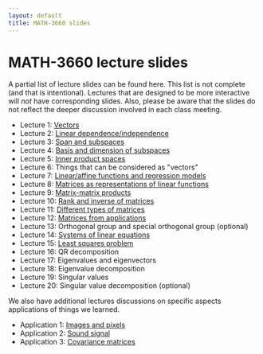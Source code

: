 ```yaml
---
layout: default
title: MATH-3660 slides
---
```


# MATH-3660 lecture slides

A partial list of lecture slides can be found here.
This list is not complete (and that is intentional).
Lectures that are designed to be more interactive
will _not_ have corresponding slides.
Also, please be aware that the slides do not reflect
the deeper discussion involved in each class meeting.

* Lecture 1:  [Vectors](vectors/)
* Lecture 2:  [Linear dependence/independence](independence/)
* Lecture 3:  [Span and subspaces](subspace/)
* Lecture 4:  [Basis and dimension of subspaces](basis/)
* Lecture 5:  [Inner product spaces](innerprod/)
* Lecture 6:  Things that can be considered as "vectors"
* Lecture 7:  [Linear/affine functions and regression models](regression/)
* Lecture 8:  [Matrices as representations of linear functions](matrices/)
* Lecture 9:  [Matrix-matrix products](matrixprod/)
* Lecture 10: [Rank and inverse of matrices](rank_inverse/)
* Lecture 11: [Different types of matrices](matrix_types/)
* Lecture 12: [Matrices from applications](matrix_application/)
* Lecture 13: Orthogonal group and special orthogonal group (optional)
* Lecture 14: [Systems of linear equations](linear_sys/)
* Lecture 15: [Least squares problem](least_squares/)
* Lecture 16: QR decomposition
* Lecture 17: Eigenvalues and eigenvectors
* Lecture 18: Eigenvalue decomposition
* Lecture 19: Singular values
* Lecture 20: Singular value decomposition (optional)

We also have additional lectures discussions on specific aspects
applications of things we learned.

* Application 1: [Images and pixels](images/)
* Application 2: [Sound signal](sound/)
* Application 3: [Covariance matrices](matrix_cov/)
